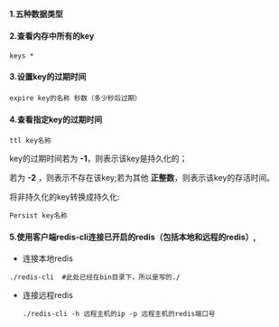 #### 1.五种数据类型



#### 2.查看内存中所有的key

```shell
keys *
```

#### 3.设置key的过期时间

```shell
expire key的名称 秒数（多少秒后过期）
```

#### 4.查看指定key的过期时间

```shell
ttl key名称
```

key的过期时间若为 **-1**，则表示该key是持久化的；

若为 **-2** ，则表示不存在该key;若为其他 **正整数**，则表示该key的存活时间。

将非持久化的key转换成持久化:

```shell
Persist key名称
```





#### 5.使用客户端redis-cli连接已开启的redis（包括本地和远程的redis）,

* 连接本地redis

```shell
./redis-cli  #此处已经在bin目录下，所以是写的./
```

* 连接远程redis

  ```shell
  ./redis-cli -h 远程主机的ip -p 远程主机的redis端口号
  ```



